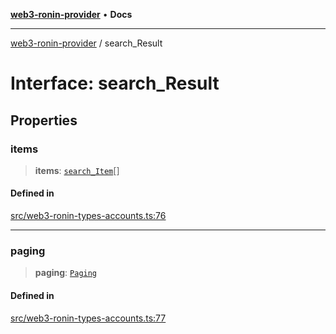 [**web3-ronin-provider**](../README.md) • **Docs**

***

[web3-ronin-provider](../globals.md) / search\_Result

# Interface: search\_Result

## Properties

### items

> **items**: [`search_Item`](search_Item.md)[]

#### Defined in

[src/web3-ronin-types-accounts.ts:76](https://github.com/chuacw/web3-ronin-provider/blob/74865f4cc367fda569b2ea12b7ca079db4fcf0a2/src/web3-ronin-types-accounts.ts#L76)

***

### paging

> **paging**: [`Paging`](Paging.md)

#### Defined in

[src/web3-ronin-types-accounts.ts:77](https://github.com/chuacw/web3-ronin-provider/blob/74865f4cc367fda569b2ea12b7ca079db4fcf0a2/src/web3-ronin-types-accounts.ts#L77)
